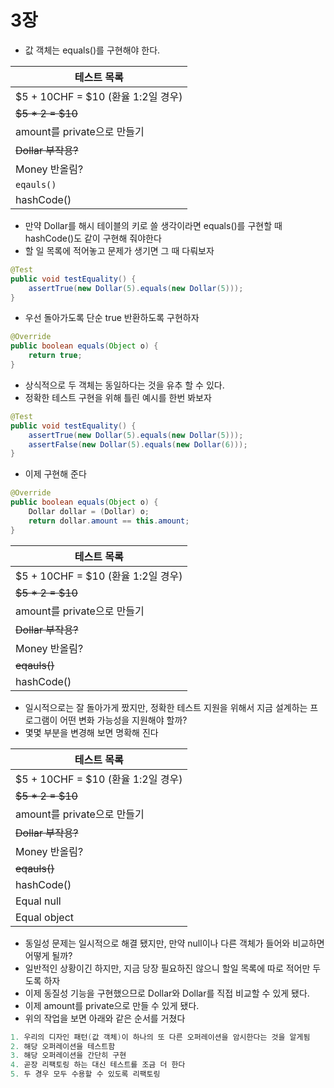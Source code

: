 # 3장

- 값 객체는 equals()를 구현해야 한다.

| 테스트 목록 |
| - |
| $5 + 10CHF = $10 (환율 1:2일 경우) |
| ~~$5 * 2 = $10~~ |
| amount를 private으로 만들기 |
| ~~Dollar 부작용?~~ |
| Money 반올림? |
| `eqauls()` |
| hashCode() |

- 만약 Dollar를 해시 테이블의 키로 쓸 생각이라면 equals()를 구현할 때 hashCode()도 같이 구현해 줘야한다
- 할 일 목록에 적어놓고 문제가 생기면 그 때 다뤄보자

```java
@Test
public void testEquality() {
    assertTrue(new Dollar(5).equals(new Dollar(5)));
}
```

- 우선 돌아가도록 단순 true 반환하도록 구현하자

```java
@Override
public boolean equals(Object o) {
    return true;
}
```

- 상식적으로 두 객체는 동일하다는 것을 유추 할 수 있다.
- 정확한 테스트 구현을 위해 틀린 예시를 한번 봐보자

```java
@Test
public void testEquality() {
    assertTrue(new Dollar(5).equals(new Dollar(5)));
    assertFalse(new Dollar(5).equals(new Dollar(6)));
}
```

- 이제 구현해 준다

```java
@Override
public boolean equals(Object o) {
    Dollar dollar = (Dollar) o;
    return dollar.amount == this.amount;
}
```

| 테스트 목록 |
| - |
| $5 + 10CHF = $10 (환율 1:2일 경우) |
| ~~$5 * 2 = $10~~ |
| amount를 private으로 만들기 |
| ~~Dollar 부작용?~~ |
| Money 반올림? |
| ~~eqauls()~~ |
| hashCode() |

- 일시적으로는 잘 돌아가게 짰지만, 정확한 테스트 지원을 위해서 지금 설계하는 프로그램이 어떤 변화 가능성을 지원해야 할까?
- 몇몇 부분을 변경해 보면 명확해 진다

| 테스트 목록 |
| - |
| $5 + 10CHF = $10 (환율 1:2일 경우) |
| ~~$5 * 2 = $10~~ |
| amount를 private으로 만들기 |
| ~~Dollar 부작용?~~ |
| Money 반올림? |
| ~~eqauls()~~ |
| hashCode() |
| Equal null |
| Equal object |

- 동일성 문제는 일시적으로 해결 됐지만, 만약 null이나 다른 객체가 들어와 비교하면 어떻게 될까?
- 일반적인 상황이긴 하지만, 지금 당장 필요하진 않으니 할일 목록에 따로 적어만 두도록 하자
- 이제 동질성 기능을 구현했으므로 Dollar와 Dollar를 직접 비교할 수 있게 됐다.
- 이제 amount를 private으로 만들 수 있게 됐다.
- 위의 작업을 보면 아래와 같은 순서를 거쳤다

```java
1. 우리의 디자인 패턴(값 객체)이 하나의 또 다른 오퍼레이션을 암시한다는 것을 알게됨
2. 해당 오퍼레이션을 테스트함
3. 해당 오퍼레이션을 간단히 구현
4. 곧장 리팩토링 하는 대신 테스트를 조금 더 한다
5. 두 경우 모두 수용할 수 있도록 리팩토링
```